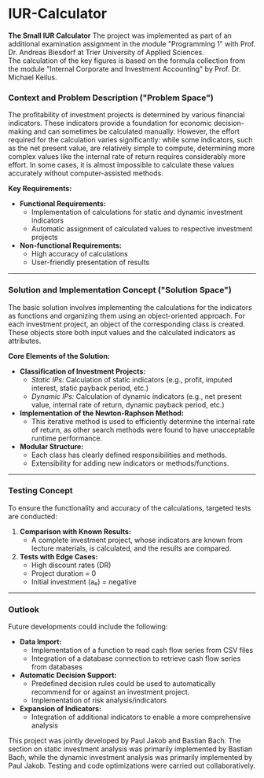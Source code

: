 # IUR-Calculator
**The Small IUR Calculator**
The project was implemented as part of an additional examination assignment in the module "Programming 1" with Prof. Dr. Andreas Biesdorf at Trier University of Applied Sciences.  
The calculation of the key figures is based on the formula collection from the module "Internal Corporate and Investment Accounting" by Prof. Dr. Michael Keilus.

### Context and Problem Description ("Problem Space")  
The profitability of investment projects is determined by various financial indicators. These indicators provide a foundation for economic decision-making and can sometimes be calculated manually. However, the effort required for the calculation varies significantly: while some indicators, such as the net present value, are relatively simple to compute, determining more complex values like the internal rate of return requires considerably more effort. In some cases, it is almost impossible to calculate these values accurately without computer-assisted methods.  

**Key Requirements:**  
- **Functional Requirements:**  
  - Implementation of calculations for static and dynamic investment indicators  
  - Automatic assignment of calculated values to respective investment projects  
- **Non-functional Requirements:**  
  - High accuracy of calculations  
  - User-friendly presentation of results  

---

### Solution and Implementation Concept ("Solution Space")  
The basic solution involves implementing the calculations for the indicators as functions and organizing them using an object-oriented approach. For each investment project, an object of the corresponding class is created. These objects store both input values and the calculated indicators as attributes.  

**Core Elements of the Solution:**  
- **Classification of Investment Projects:**  
  - *Static IPs:* Calculation of static indicators (e.g., profit, imputed interest, static payback period, etc.)  
  - *Dynamic IPs:* Calculation of dynamic indicators (e.g., net present value, internal rate of return, dynamic payback period, etc.)  
- **Implementation of the Newton-Raphson Method:**  
  - This iterative method is used to efficiently determine the internal rate of return, as other search methods were found to have unacceptable runtime performance.  
- **Modular Structure:**  
  - Each class has clearly defined responsibilities and methods.  
  - Extensibility for adding new indicators or methods/functions.  

---

### Testing Concept  
To ensure the functionality and accuracy of the calculations, targeted tests are conducted:  
1. **Comparison with Known Results:**  
   - A complete investment project, whose indicators are known from lecture materials, is calculated, and the results are compared.  
2. **Tests with Edge Cases:**  
   - High discount rates (DR)  
   - Project duration = 0  
   - Initial investment (a₀) = negative  

---

### Outlook  
Future developments could include the following:  
- **Data Import:**  
  - Implementation of a function to read cash flow series from CSV files  
  - Integration of a database connection to retrieve cash flow series from databases  
- **Automatic Decision Support:**  
  - Predefined decision rules could be used to automatically recommend for or against an investment project.  
  - Implementation of risk analysis/indicators  
- **Expansion of Indicators:**  
  - Integration of additional indicators to enable a more comprehensive analysis  

This project was jointly developed by Paul Jakob and Bastian Bach. The section on static investment analysis was primarily implemented by Bastian Bach, while the dynamic investment analysis was primarily implemented by Paul Jakob. Testing and code optimizations were carried out collaboratively.  
